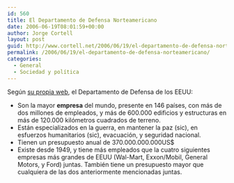 ```yaml
---
id: 560
title: El Departamento de Defensa Norteamericano
date: 2006-06-19T08:01:59+00:00
author: Jorge Cortell
layout: post
guid: http://www.cortell.net/2006/06/19/el-departamento-de-defensa-norteamericano/
permalink: /2006/06/19/el-departamento-de-defensa-norteamericano/
categories:
  - General
  - Sociedad y polí­tica
---
```

Según <a title="DoD data" target="_blank" href="http://www.defenselink.mil/pubs/dod101/dod101for2002/dod101for2002_files/v3_document.htm">su propia web</a>, el Departamento de Defensa de los EEUU:

  * Son la mayor **empresa** del mundo, presente en 146 paí­ses, con más de dos millones de empleados, y más de 600.000 edificios y estructuras en más de 120.000 kilómetros cuadrados de terreno.
  * Están especializados en la guerra, en mantener la paz (sic), en esfuerzos humanitarios (sic), evacuación, y seguridad nacional.
  * Tienen un presupuesto anual de 370.000.000.000US$
  * Existe desde 1949, y tiene más empleados que la cuatro siguientes empresas más grandes de EEUU (Wal-Mart, Exxon/Mobil, General Motors, y Ford) juntas. También tiene un presupuesto mayor que cualquiera de las dos anteriormente mencionadas juntas.